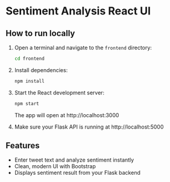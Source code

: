 # Sentiment Analysis React UI

## How to run locally

1. Open a terminal and navigate to the `frontend` directory:
   ```bash
   cd frontend
   ```
2. Install dependencies:
   ```bash
   npm install
   ```
3. Start the React development server:
   ```bash
   npm start
   ```
   The app will open at http://localhost:3000

4. Make sure your Flask API is running at http://localhost:5000

## Features
- Enter tweet text and analyze sentiment instantly
- Clean, modern UI with Bootstrap
- Displays sentiment result from your Flask backend
